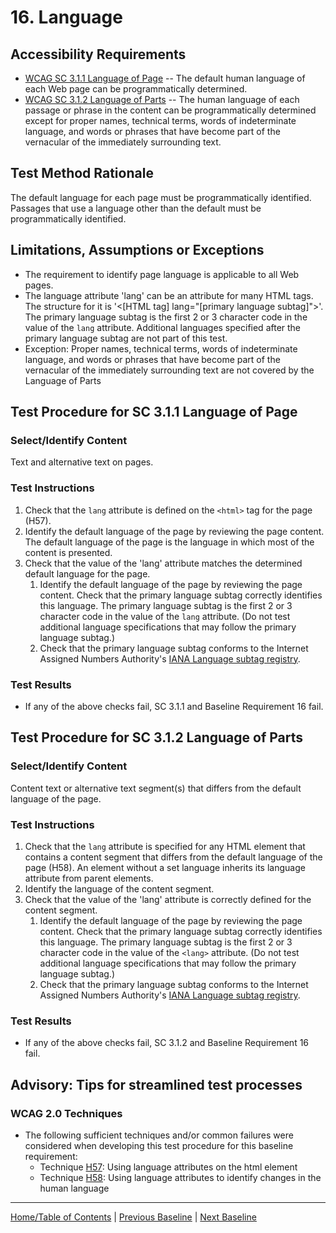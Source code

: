 # 16. Language
## Accessibility Requirements
* [WCAG SC 3.1.1 Language of Page](http://www.w3.org/TR/UNDERSTANDING-WCAG20/meaning-doc-lang-id.html) -- The default human language of each Web page can be programmatically determined.
* [WCAG SC 3.1.2 Language of Parts](http://www.w3.org/TR/UNDERSTANDING-WCAG20/meaning-other-lang-id.html) -- The human language of each passage or phrase in the content can be programmatically determined except for proper names, technical terms, words of indeterminate language, and words or phrases that have become part of the vernacular of the immediately surrounding text. 

## Test Method Rationale
The default language for each page must be programmatically identified. Passages that use a language other than the default must be programmatically identified.
    
## Limitations, Assumptions or Exceptions
* The requirement to identify page language is applicable to all Web pages.
* The language attribute 'lang' can be an attribute for many HTML tags. The structure for it is
'<[HTML tag] lang="[primary language subtag]">'. The primary language subtag is the first 2 or 3 character code in the value of the `lang` attribute. Additional languages specified after the primary language subtag are not part of this test.
* Exception: Proper names, technical terms, words of indeterminate language, and words or phrases that have become part of the vernacular of the immediately surrounding text are not covered by the Language of Parts

## Test Procedure for SC 3.1.1 Language of Page
### Select/Identify Content
Text and alternative text on pages.

### Test Instructions
1. Check that the `lang` attribute is defined on the `<html>` tag for the page (H57).
1. Identify the default language of the page by reviewing the page content. The default language of the page is the language in which most of the content is presented.
1. Check that the value of the 'lang' attribute matches the determined default language for the page.
    1. Identify the default language of the page by reviewing the page content. Check that the primary language subtag correctly identifies this language. The primary language subtag is the first 2 or 3 character code in the value of the `lang` attribute. (Do not test additional language specifications that may follow the primary language subtag.)
    1. Check that the primary language subtag conforms to the Internet Assigned Numbers Authority's [IANA  Language subtag registry](http://www.iana.org/assignments/language-subtag-registry).  

### Test Results
* If any of the above checks fail, SC 3.1.1 and Baseline Requirement 16 fail.

## Test Procedure for SC 3.1.2 Language of Parts
### Select/Identify Content
Content text or alternative text segment(s) that differs from the default language of the page.

### Test Instructions
1. Check that the `lang` attribute is specified for any HTML element that contains a content segment that differs from the default language of the page (H58). An element without a set language inherits its language attribute from parent elements.
1. Identify the language of the content segment.
1. Check that the value of the 'lang' attribute is correctly defined for the content segment. 
    1. Identify the default language of the page by reviewing the page content. Check that the primary language subtag correctly identifies this language. The primary language subtag is the first 2 or 3 character code in the value of the `<lang>` attribute. (Do not test additional language specifications that may follow the primary language subtag.)
    1. Check that the primary language subtag conforms to the Internet Assigned Numbers Authority's [IANA  Language subtag registry](http://www.iana.org/assignments/language-subtag-registry). 

### Test Results
* If any of the above checks fail, SC 3.1.2 and Baseline Requirement 16 fail.

## Advisory: Tips for streamlined test processes

### WCAG 2.0 Techniques
* The following sufficient techniques and/or common failures were considered when developing this test procedure for this baseline requirement:
    * Technique [H57](https://www.w3.org/TR/2016/NOTE-WCAG20-TECHS-20161007/H57.html): Using language attributes on the html element
    * Technique [H58](https://www.w3.org/TR/2016/NOTE-WCAG20-TECHS-20161007/H58.html): Using language attributes to identify changes in the human language

----------------------------------------
[Home/Table of Contents](index.md) | [Previous Baseline](15Links.md) | [Next Baseline](17AudioVideo.md)
